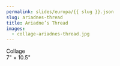 ```yaml
---
permalink: slides/europa/{{ slug }}.json
slug: ariadnes-thread
title: Ariadne’s Thread
images:
  - collage-ariadnes-thread.jpg
---
```

Collage  
7" × 10.5"
